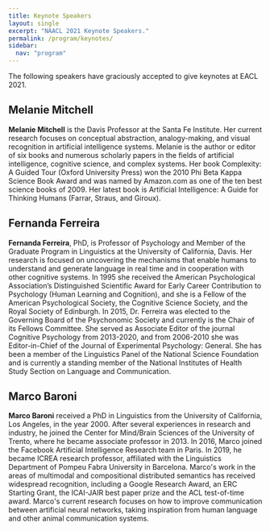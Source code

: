 ```yaml
---
title: Keynote Speakers
layout: single
excerpt: "NAACL 2021 Keynote Speakers."
permalink: /program/keynotes/
sidebar:
  nav: "program"
---
```


The following speakers have graciously accepted to give keynotes at EACL 2021.

## Melanie Mitchell

<!-- <figure>
  <img src="/assets/images/keynotes/melanie.jpg" />
</figure> -->

<div class="keynote-photo" id="melanie"></div>

<strong>Melanie Mitchell</strong> is the Davis Professor at the Santa Fe Institute. Her current research focuses on conceptual abstraction, analogy-making, and visual recognition in artificial intelligence systems.
Melanie is the author or editor of six books and numerous scholarly papers in the fields of artificial intelligence, cognitive science, and complex systems. Her book Complexity: A Guided Tour (Oxford University Press) won the 2010 Phi Beta Kappa Science Book Award and was named by Amazon.com as one of the ten best science books of 2009. Her latest book is Artificial Intelligence: A Guide for Thinking Humans (Farrar, Straus, and Giroux).

## Fernanda Ferreira

<!-- <figure>
  <img src="/assets/images/keynotes/fernanda.jpg" />
</figure> -->

<div class="keynote-photo" id="fernanda"></div>

<strong>Fernanda Ferreira</strong>, PhD, is Professor of Psychology and Member of the Graduate Program in Linguistics at the University of California, Davis. Her research is focused on uncovering the mechanisms that enable humans to understand and generate language in real time and in cooperation with other cognitive systems. In 1995 she received the American Psychological Association’s Distinguished Scientific Award for Early Career Contribution to Psychology (Human Learning and Cognition), and she is a Fellow of the American Psychological Society, the Cognitive Science Society, and the Royal Society of Edinburgh. In 2015, Dr. Ferreira was elected to the Governing Board of the Psychonomic Society and currently is the Chair of its Fellows Committee. She served as Associate Editor of the journal Cognitive Psychology from 2013-2020, and from 2006-2010 she was Editor-in-Chief of the Journal of Experimental Psychology: General. She has been a member of the Linguistics Panel of the National Science Foundation and is currently a standing member of the National Institutes of Health Study Section on Language and Communication.

## Marco Baroni

<!-- <figure>
  <img src="/assets/images/keynotes/marco.jpg" />
</figure> -->

<div class="keynote-photo" id="marco"></div>

<strong>Marco Baroni</strong> received a PhD in Linguistics from the University of California, Los Angeles, in the year 2000. After several experiences in research and industry, he joined the Center for Mind/Brain Sciences of the University of Trento, where he became associate professor in 2013. In 2016, Marco joined the Facebook Artificial Intelligence Research team in Paris. In 2019, he became ICREA research professor, affiliated with the Linguistics Department of Pompeu Fabra University in Barcelona. Marco's work in the areas of multimodal and compositional distributed semantics has received widespread recognition, including a Google Research Award, an ERC Starting Grant, the ICAI-JAIR best paper prize and the ACL test-of-time award. Marco's current research focuses on how to improve communication between artificial neural networks, taking inspiration from human language and other animal communication systems.
